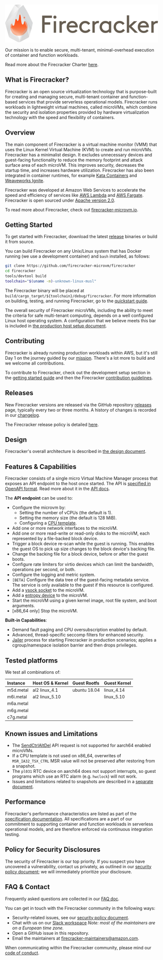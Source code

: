 <picture>
   <source media="(prefers-color-scheme: dark)" srcset="docs/images/fc_logo_full_transparent-bg_white-fg.png">
   <source media="(prefers-color-scheme: light)" srcset="docs/images/fc_logo_full_transparent-bg.png">
   <img alt="Firecracker Logo Title" width="750" src="docs/images/fc_logo_full_transparent-bg.png">
</picture>

Our mission is to enable secure, multi-tenant, minimal-overhead execution of
container and function workloads.

Read more about the Firecracker Charter [here](CHARTER.md).

## What is Firecracker?

Firecracker is an open source virtualization technology that is purpose-built
for creating and managing secure, multi-tenant container and function-based
services that provide serverless operational models. Firecracker runs workloads
in lightweight virtual machines, called microVMs, which combine the security and
isolation properties provided by hardware virtualization technology with the
speed and flexibility of containers.

## Overview

The main component of Firecracker is a virtual machine monitor (VMM) that uses
the Linux Kernel Virtual Machine (KVM) to create and run microVMs. Firecracker
has a minimalist design. It excludes unnecessary devices and guest-facing
functionality to reduce the memory footprint and attack surface area of each
microVM. This improves security, decreases the startup time, and increases
hardware utilization. Firecracker has also been integrated in container runtimes,
for example
[Kata Containers](https://github.com/kata-containers/documentation/wiki/Initial-release-of-Kata-Containers-with-Firecracker-support)
and [Weaveworks Ignite](https://github.com/weaveworks/ignite).

Firecracker was developed at Amazon Web Services to accelerate the speed and
efficiency of services like [AWS Lambda](https://aws.amazon.com/lambda/) and
[AWS Fargate](https://aws.amazon.com/fargate/). Firecracker is open
sourced under [Apache version 2.0](LICENSE).

To read more about Firecracker, check out
[firecracker-microvm.io](https://firecracker-microvm.github.io).

## Getting Started

To get started with Firecracker, download the latest
[release](https://github.com/firecracker-microvm/firecracker/releases) binaries
or build it from source.

You can build Firecracker on any Unix/Linux system that has Docker running
(we use a development container) and `bash` installed, as follows:

```bash
git clone https://github.com/firecracker-microvm/firecracker
cd firecracker
tools/devtool build
toolchain="$(uname -m)-unknown-linux-musl"
```

The Firecracker binary will be placed at
`build/cargo_target/${toolchain}/debug/firecracker`. For more information on
building, testing, and running Firecracker, go to the
[quickstart guide](docs/getting-started.md).

The overall security of Firecracker microVMs, including the ability to meet the
criteria for safe multi-tenant computing, depends on a well configured Linux
host operating system. A configuration that we believe meets this bar is
included in [the production host setup document](docs/prod-host-setup.md).

## Contributing

Firecracker is already running production workloads within AWS, but it's still
Day 1 on the journey guided by our [mission](CHARTER.md). There's a lot more to
build and we welcome all contributions.

To contribute to Firecracker, check out the development setup section in the
[getting started guide](docs/getting-started.md) and then the Firecracker
[contribution guidelines](CONTRIBUTING.md).

## Releases

New Firecracker versions are released via the GitHub repository
[releases](https://github.com/firecracker-microvm/firecracker/releases) page,
typically every two or three months. A history of changes is recorded in our
[changelog](CHANGELOG.md).

The Firecracker release policy is detailed [here](docs/RELEASE_POLICY.md).

## Design

Firecracker's overall architecture is described in
[the design document](docs/design.md).

## Features & Capabilities

Firecracker consists of a single micro Virtual Machine Manager process that
exposes an API endpoint to the host once started. The API is
[specified in OpenAPI format](src/api_server/swagger/firecracker.yaml). Read more
about it in the [API docs](docs/api_requests).

The **API endpoint** can be used to:

- Configure the microvm by:
  - Setting the number of vCPUs (the default is 1).
  - Setting the memory size (the default is 128 MiB).
  - Configuring a [CPU template](docs/cpu_templates/cpu-templates.md).
- Add one or more network interfaces to the microVM.
- Add one or more read-write or read-only disks to the microVM, each represented
  by a file-backed block device.
- Trigger a block device re-scan while the guest is running. This enables the
  guest OS to pick up size changes to the block device's backing file.
- Change the backing file for a block device, before or after the guest boots.
- Configure rate limiters for virtio devices which can limit the bandwidth,
  operations per second, or both.
- Configure the logging and metric system.
- `[BETA]` Configure the data tree of the guest-facing metadata service. The
  service is only available to the guest if this resource is configured.
- Add a [vsock socket](docs/vsock.md) to the microVM.
- Add a [entropy device](docs/entropy.md) to the microVM.
- Start the microVM using a given kernel image, root file system, and boot
  arguments.
- [x86_64 only] Stop the microVM.

**Built-in Capabilities**:

- Demand fault paging and CPU oversubscription enabled by default.
- Advanced, thread-specific seccomp filters for enhanced security.
- [Jailer](docs/jailer.md) process for starting Firecracker in production
  scenarios; applies a cgroup/namespace isolation barrier and then
  drops privileges.

## Tested platforms

We test all combinations of:

| Instance   | Host OS & Kernel   | Guest Rootfs   | Guest Kernel   |
| :--------- | :----------------- | :------------- | :------------- |
| m5d.metal  | al2    linux_4.1   | ubuntu 18.04   | linux_4.14     |
| m6i.metal  | al2    linux_5.10  |                | linux_5.10     |
| m6a.metal  |                    |                |                |
| m6g.metal  |                    |                |                |
| c7g.metal  |                    |                |                |

## Known issues and Limitations

- The [SendCtrlAltDel](docs/api_requests/actions.md#sendctrlaltdel) API request
  is not supported for aarch64 enabled microVMs.
- If a CPU template is not used on x86_64, overwrites of `MSR_IA32_TSX_CTRL` MSR
  value will not be preserved after restoring from a snapshot.
- The `pl031` RTC device on aarch64 does not support interrupts, so guest
  programs which use an RTC alarm (e.g. `hwclock`) will not work.
- Issues and limitations related to snapshots are described in a [separate document](docs/snapshotting/snapshot-support.md#limitations).

## Performance

Firecracker's performance characteristics are listed as part of the
[specification documentation](SPECIFICATION.md). All specifications are a part
of our commitment to supporting container and function workloads in serverless
operational models, and are therefore enforced via continuous integration
testing.

## Policy for Security Disclosures

The security of Firecracker is our top priority. If you suspect you have
uncovered a vulnerability, contact us privately, as outlined in our
[security policy document](SECURITY.md); we will immediately prioritize
your disclosure.

## FAQ & Contact

Frequently asked questions are collected in our [FAQ doc](FAQ.md).

You can get in touch with the Firecracker community in the following ways:

- Security-related issues, see our [security policy document](SECURITY.md).
- Chat with us on our
  [Slack workspace](https://join.slack.com/t/firecracker-microvm/shared_invite/zt-1fecwrorm-x5URTlOzBR2fExTU2mWfug)
  _Note: most of the maintainers are on a European time zone._
- Open a GitHub issue in this repository.
- Email the maintainers at
  [firecracker-maintainers@amazon.com](mailto:firecracker-maintainers@amazon.com).

When communicating within the Firecracker community, please mind our
[code of conduct](CODE_OF_CONDUCT.md).
